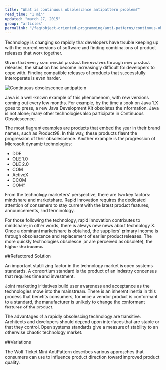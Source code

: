 ```yaml
---
title: "What is continuous obsolescence antipattern problem?"
read_time: "1 min"
updated: "march 27, 2015"
group: "articles"
permalink: "/faq/object-oriented-programming/anti-patterns/continous-obsolescence/"
---
```


Technology is changing so rapidly that developers have trouble keeping up with the current versions of software and finding combinations of product releases that work together.

Given that every commercial product line evolves through new product releases, the situation has become increasingly difficult for developers to cope with. Finding compatible releases of products that successfully interoperate is even harder.

![Continuous obsolescence antipattern](https://raw.githubusercontent.com/wwphp-fb/php-resources/master/images/anti-patterns/obsolete.jpg "Continuous obsolescence antipattern")

Java is a well-known example of this phenomenom, with new versions coming out every few months. For example, by the time a book on Java 1.X goes to press, a new Java Development Kit obsoletes the information. Java is not alone; many other technologies also participate in Continuous Obsolescence.

The most flagrant examples are products that embed the year in their brand names, such as Product98. In this way, these products flaunt the progression of their obsolescence. Another example is the progression of Microsoft dynamic technologies:

* DDE
* OLE 1.0
* OLE 2.0
* COM
* ActiveX
* DCOM
* COM?

From the technology marketers' perspective, there are two key factors: mindshare and marketshare. Rapid innovation requires the dedicated attention of consumers to stay current with the latest product features, announcements, and terminology.

For those following the technology, rapid innovation contributes to mindshare; in other words, there is always new news about technology X. Once a dominant marketshare is obtained, the suppliers' primary income is through obsolescence and replacement of earlier product releases. The more quickly technologies obsolesce (or are perceived as obsolete), the higher the income.

##Refactored Solution

An important stabilizing factor in the technology market is open systems standards. A consortium standard is the product of an industry concensus that requires time and investment.

Joint marketing initiatives build user awareness and acceptance as the technologies move into the mainstream. There is an inherent inertia in this process that benefits consumers, for once a vendor product is conformant to a standard, the manufacturer is unlikely to change the conformant features of the product.

The advantages of a rapidly obsolescing technology are transitive. Architects and developers should depend upon interfaces that are stable or that they control. Open systems standards give a measure of stability to an otherwise chaotic technology market.

##Variations

The Wolf Ticket Mini-AntiPattern describes various approaches that consumers can use to influence product direction toward improved product quality.


